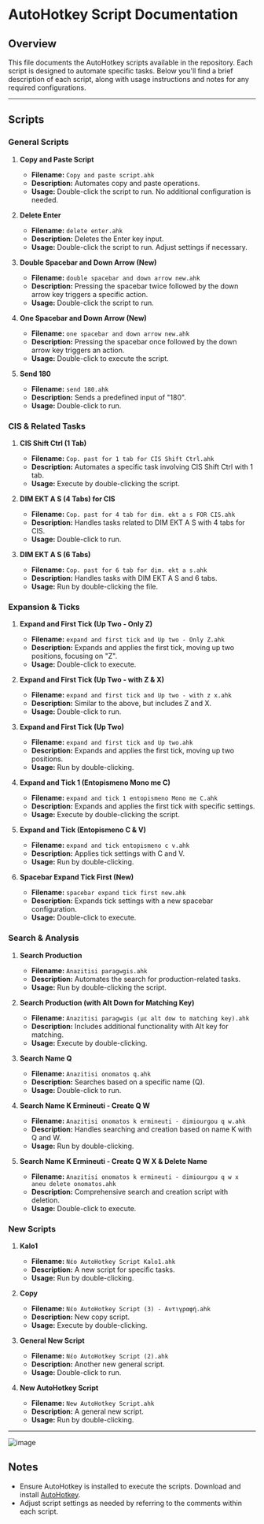 # AutoHotkey Script Documentation

## Overview

This file documents the AutoHotkey scripts available in the repository. Each script is designed to automate specific tasks. Below you'll find a brief description of each script, along with usage instructions and notes for any required configurations.

---

## Scripts

### General Scripts

1. **Copy and Paste Script**
   - **Filename:** `Copy and paste script.ahk`
   - **Description:** Automates copy and paste operations.
   - **Usage:** Double-click the script to run. No additional configuration is needed.

2. **Delete Enter**
   - **Filename:** `delete enter.ahk`
   - **Description:** Deletes the Enter key input.
   - **Usage:** Double-click the script to run. Adjust settings if necessary.

3. **Double Spacebar and Down Arrow (New)**
   - **Filename:** `double spacebar and down arrow new.ahk`
   - **Description:** Pressing the spacebar twice followed by the down arrow key triggers a specific action.
   - **Usage:** Double-click the script to run.

4. **One Spacebar and Down Arrow (New)**
   - **Filename:** `one spacebar and down arrow new.ahk`
   - **Description:** Pressing the spacebar once followed by the down arrow key triggers an action.
   - **Usage:** Double-click to execute the script.

5. **Send 180**
   - **Filename:** `send 180.ahk`
   - **Description:** Sends a predefined input of "180".
   - **Usage:** Double-click to run.

### CIS & Related Tasks

1. **CIS Shift Ctrl (1 Tab)**
   - **Filename:** `Cop. past for 1 tab for CIS Shift Ctrl.ahk`
   - **Description:** Automates a specific task involving CIS Shift Ctrl with 1 tab.
   - **Usage:** Execute by double-clicking the script.

2. **DIM EKT A S (4 Tabs) for CIS**
   - **Filename:** `Cop. past for 4 tab for dim. ekt a s FOR CIS.ahk`
   - **Description:** Handles tasks related to DIM EKT A S with 4 tabs for CIS.
   - **Usage:** Double-click to run.

3. **DIM EKT A S (6 Tabs)**
   - **Filename:** `Cop. past for 6 tab for dim. ekt a s.ahk`
   - **Description:** Handles tasks with DIM EKT A S and 6 tabs.
   - **Usage:** Run by double-clicking the file.

### Expansion & Ticks

1. **Expand and First Tick (Up Two - Only Z)**
   - **Filename:** `expand and first tick and Up two - Only Z.ahk`
   - **Description:** Expands and applies the first tick, moving up two positions, focusing on "Z".
   - **Usage:** Double-click to execute.

2. **Expand and First Tick (Up Two - with Z & X)**
   - **Filename:** `expand and first tick and Up two - with z x.ahk`
   - **Description:** Similar to the above, but includes Z and X.
   - **Usage:** Double-click to run.

3. **Expand and First Tick (Up Two)**
   - **Filename:** `expand and first tick and Up two.ahk`
   - **Description:** Expands and applies the first tick, moving up two positions.
   - **Usage:** Run by double-clicking.

4. **Expand and Tick 1 (Entopismeno Mono me C)**
   - **Filename:** `expand and tick 1 entopismeno Mono me C.ahk`
   - **Description:** Expands and applies the first tick with specific settings.
   - **Usage:** Execute by double-clicking the script.

5. **Expand and Tick (Entopismeno C & V)**
   - **Filename:** `expand and tick entopismeno c v.ahk`
   - **Description:** Applies tick settings with C and V.
   - **Usage:** Run by double-clicking.

6. **Spacebar Expand Tick First (New)**
   - **Filename:** `spacebar expand tick first new.ahk`
   - **Description:** Expands tick settings with a new spacebar configuration.
   - **Usage:** Double-click to execute.

### Search & Analysis

1. **Search Production**
   - **Filename:** `Anazitisi paragwgis.ahk`
   - **Description:** Automates the search for production-related tasks.
   - **Usage:** Run by double-clicking the script.

2. **Search Production (with Alt Down for Matching Key)**
   - **Filename:** `Anazitisi paragwgis (με alt dow to matching key).ahk`
   - **Description:** Includes additional functionality with Alt key for matching.
   - **Usage:** Execute by double-clicking.

3. **Search Name Q**
   - **Filename:** `Anazitisi onomatos q.ahk`
   - **Description:** Searches based on a specific name (Q).
   - **Usage:** Double-click to run.

4. **Search Name K Ermineuti - Create Q W**
   - **Filename:** `Anazitisi onomatos k ermineuti - dimiourgou q w.ahk`
   - **Description:** Handles searching and creation based on name K with Q and W.
   - **Usage:** Run by double-clicking.

5. **Search Name K Ermineuti - Create Q W X & Delete Name**
   - **Filename:** `Anazitisi onomatos k ermineuti - dimiourgou q w x aneu delete onomatos.ahk`
   - **Description:** Comprehensive search and creation script with deletion.
   - **Usage:** Double-click to execute.

### New Scripts

1. **Kalo1**
   - **Filename:** `Νέο AutoHotkey Script Kalo1.ahk`
   - **Description:** A new script for specific tasks.
   - **Usage:** Run by double-clicking.

2. **Copy**
   - **Filename:** `Νέο AutoHotkey Script (3) - Αντιγραφή.ahk`
   - **Description:** New copy script.
   - **Usage:** Execute by double-clicking.

3. **General New Script**
   - **Filename:** `Νέο AutoHotkey Script (2).ahk`
   - **Description:** Another new general script.
   - **Usage:** Double-click to run.

4. **New AutoHotkey Script**
   - **Filename:** `New AutoHotkey Script.ahk`
   - **Description:** A general new script.
   - **Usage:** Run by double-clicking.

---

![image](https://www.autohotkey.com/logos/ahk_logo.png)


## Notes

- Ensure AutoHotkey is installed to execute the scripts. Download and install [AutoHotkey](https://www.autohotkey.com/).
- Adjust script settings as needed by referring to the comments within each script.



